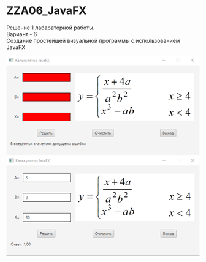 # ZZA06_JavaFX

Решение 1 лабараторной работы.<br/>
Вариант - 6<br/>
Создание простейшей визуальной программы с использованием JavaFX

![error](error.png)
![error](result.png)